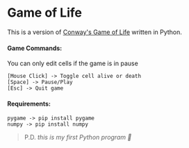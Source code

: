 # Game of Life 
This is a version of [Conway's Game of Life](https://en.wikipedia.org/wiki/Conway%27s_Game_of_Life) written in Python.

#### Game Commands:
You can only edit cells if the game is in pause
```
[Mouse Click] -> Toggle cell alive or death
[Space] -> Pause/Play
[Esc] -> Quit game
```

#### Requirements:
```
pygame -> pip install pygame
numpy -> pip install numpy
```

> P.D. *this is my first Python program :beer:* 
